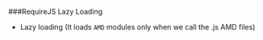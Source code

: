 ###RequireJS Lazy Loading
- Lazy loading (It loads `AMD` modules only when we call the .js AMD files)
